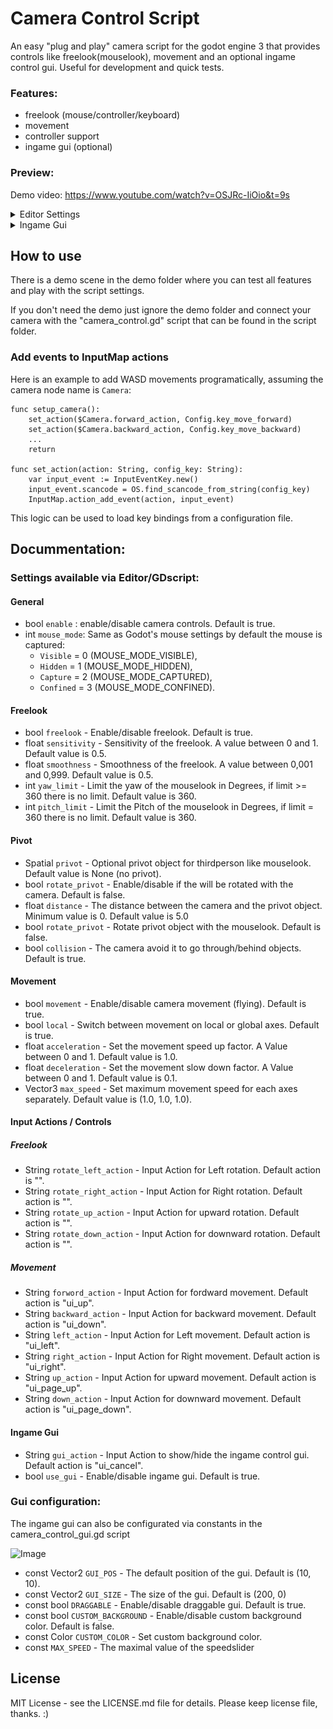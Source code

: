 # Camera Control Script

An easy "plug and play" camera script for the godot engine 3 that provides controls like freelook(mouselook), movement and an optional ingame control gui.
Useful for development and quick tests.

### Features:
- freelook (mouse/controller/keyboard)
- movement
- controller support
- ingame gui (optional)

### Preview:
Demo video: https://www.youtube.com/watch?v=OSJRc-IiOio&t=9s

<details>
  <summary>Editor Settings</summary>
	<img src="assets/maujoe.camera_control/screenshots/editor_settings.png" >
</details>
<details>
  <summary>Ingame Gui</summary>
	<img src="assets/maujoe.camera_control/screenshots/ingame_gui.png" >
</details>

## How to use

There is a demo scene in the demo folder where you can test all features and play with the script settings.

If you don't need the demo just ignore the demo folder and connect your camera with the "camera_control.gd" script that can be found in the script folder.

### Add events to InputMap actions

Here is an example to add WASD movements programatically, assuming the camera node name is `Camera`:

```gdscript
func setup_camera():
	set_action($Camera.forward_action, Config.key_move_forward)
	set_action($Camera.backward_action, Config.key_move_backward)
	...
	return

func set_action(action: String, config_key: String):
	var input_event := InputEventKey.new()
	input_event.scancode = OS.find_scancode_from_string(config_key)
	InputMap.action_add_event(action, input_event)
```

This logic can be used to load key bindings from a configuration file.

## Docummentation:

### Settings available via Editor/GDscript:

#### General
- bool `enable` : enable/disable camera controls. Default is true.
- int `mouse_mode`: Same as Godot's mouse settings by default the mouse is captured:
  - `Visible` = 0 (MOUSE_MODE_VISIBLE),
  - `Hidden` = 1 (MOUSE_MODE_HIDDEN),
  - `Capture` = 2 (MOUSE_MODE_CAPTURED),
  - `Confined` = 3 (MOUSE_MODE_CONFINED).

#### Freelook
- bool `freelook` - Enable/disable freelook. Default is true.
- float `sensitivity` - Sensitivity of the freelook. A value between 0 and 1. Default value is 0.5.
- float `smoothness` - Smoothness of the freelook. A value between 0,001 and 0,999. Default value is 0.5.
- int `yaw_limit` - Limit the yaw of the mouselook in Degrees, if limit >= 360 there is no limit. Default value is 360.
- int `pitch_limit` - Limit the Pitch of the mouselook in Degrees, if limit = 360 there is no limit. Default value is 360.

#### Pivot
- Spatial `privot` - Optional privot object for thirdperson like mouselook. Default value is None (no privot).
- bool `rotate_privot` - Enable/disable if the will be rotated with the camera. Default is false.
- float `distance` - The distance between the camera and the privot object. Minimum value is 0. Default value is 5.0
- bool `rotate_privot` - Rotate privot object with the mouselook. Default is false.
- bool `collision` - The camera avoid it to go through/behind objects. Default is true.

#### Movement
- bool `movement` - Enable/disable camera movement (flying). Default is true.
- bool `local` - Switch between movement on local or global axes. Default is true.
- float `acceleration` - Set the movement speed up factor. A Value between 0 and 1. Default value is 1.0.
- float `deceleration` - Set the movement slow down factor. A Value between 0 and 1. Default value is 0.1.
- Vector3 `max_speed` - Set maximum movement speed for each axes separately. Default value is (1.0, 1.0, 1.0).

#### Input Actions / Controls
##### Freelook
- String `rotate_left_action` - Input Action for Left rotation. Default action is "".
- String `rotate_right_action` - Input Action for Right rotation. Default action is "".
- String `rotate_up_action` - Input Action for upward rotation. Default action is "".
- String `rotate_down_action` - Input Action for downward rotation. Default action is "".

##### Movement
- String `forword_action` - Input Action for fordward movement. Default action is "ui_up".
- String `backward_action` - Input Action for backward movement. Default action is "ui_down".
- String `left_action` - Input Action for Left movement. Default action is "ui_left".
- String `right_action` - Input Action for Right movement. Default action is "ui_right".
- String `up_action` - Input Action for upward movement. Default action is "ui_page_up".
- String `down_action` - Input Action for downward movement. Default action is "ui_page_down".

#### Ingame Gui
- String `gui_action` - Input Action to show/hide the ingame control gui. Default action is "ui_cancel".
- bool `use_gui` - Enable/disable ingame gui. Default is true.

### Gui configuration:

The ingame gui can also be configurated via constants in the camera_control_gui.gd script

![Image](assets/maujoe.camera_control/screenshots/gui_settings.png)

- const Vector2 `GUI_POS` - The default position of the gui. Default is (10, 10).
- const Vector2 `GUI_SIZE` - The size of the gui. Default is (200, 0)
- const bool `DRAGGABLE` - Enable/disable draggable gui. Default is true.
- const bool `CUSTOM_BACKGROUND` - Enable/disable custom background color. Default is false.
- const Color `CUSTOM_COLOR` - Set custom background color.
- const `MAX_SPEED` - The maximal value of the speedslider

## License

MIT License - see the LICENSE.md file for details.
Please keep license file, thanks. :)
